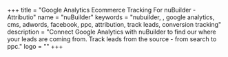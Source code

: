 +++
title = "Google Analytics Ecommerce Tracking For nuBuilder - Attributio"
name = "nuBuilder"
keywords = "nubuilder, , google analytics, cms, adwords, facebook, ppc, attribution, track leads, conversion tracking"
description = "Connect Google Analytics with nuBuilder to find our where your leads are coming from. Track leads from the source - from search to ppc."
logo = ""
+++
